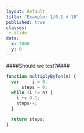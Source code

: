 ```yaml
---
layout: default
title: "Example: 1/0.1 ≟ 10"
published: true
classes:
 - slide
data:
  x: 7000
  y: 0
---
```


####Should we test?####

```javascript
function multiplyByTen(n) {
  var     i = 0,
      steps = 0;
  while (i != n) {
    i += 0.1;
    steps++;
  }

  return steps;
}
```
